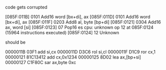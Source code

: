 code gets corrupted

[085F:011B] 0101       Add16    word [bx+di], ax
[085F:011D] 0101       Add16    word [bx+di], ax
[085F:011F] 0203       Add8     al, byte [bp+di]
[085F:0121] 0304       Add16    ax, word [si]
[085F:0123] 07         Pop16    es
cpu: unknown op 12 at 085F:0124 (15964 instructions executed)
[085F:0124] 12         Unknown


should be

0000011B  03F1              add si,cx
0000011D  D3C6              rol si,cl
0000011F  D1C9              ror cx,1
00000121  81C13412          add cx,0x1234
00000125  8D02              lea ax,[bp+si]
00000127  C1F80C            sar ax,byte 0xc
